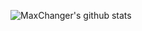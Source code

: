 

<!--
### Hi there 👋
**MaxChanger/MaxChanger** is a ✨ _special_ ✨ repository because its `README.md` (this file) appears on your GitHub profile.

Here are some ideas to get you started:

- 🔭 I’m currently working on ...
- 🌱 I’m currently learning ...
- 👯 I’m looking to collaborate on ...
- 🤔 I’m looking for help with ...
- 💬 Ask me about ...
- 📫 How to reach me: ...
- 😄 Pronouns: ...
- ⚡ Fun fact: ...
-->

![MaxChanger's github stats](https://github-readme-stats.vercel.app/api?username=MaxChanger&show_icons=true&count_private=true&hide=prs&theme=default_repocard)
